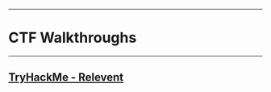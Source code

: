 
----
# CTF Walkthroughs
----

## [TryHackMe - Relevent](https://cyb3rr3ap3r.github.io/posts/ctf/tryhackme/relevent/)
